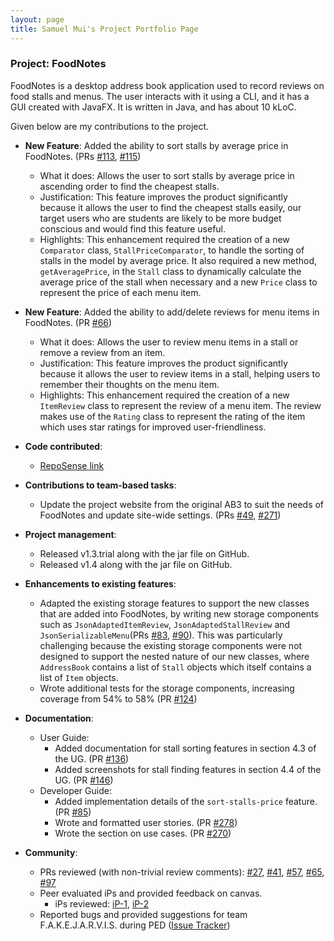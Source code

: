 ```yaml
---
layout: page
title: Samuel Mui's Project Portfolio Page
---
```


### Project: FoodNotes

FoodNotes is a desktop address book application used to record reviews on food stalls and menus. The user interacts with it using a CLI, and it has a GUI created with JavaFX. It is written in Java, and has about 10 kLoC.

Given below are my contributions to the project.

* **New Feature**: Added the ability to sort stalls by average price in FoodNotes. (PRs [#113](https://github.com/AY2324S1-CS2103T-W10-4/tp/pull/113), [#115](https://github.com/AY2324S1-CS2103T-W10-4/tp/pull/115))
    * What it does: Allows the user to sort stalls by average price in ascending order to find the cheapest stalls.
    * Justification: This feature improves the product significantly because it allows the user to find the cheapest stalls easily,
  our target users who are students are likely to be more budget conscious and would find this feature useful.
    * Highlights: This enhancement required the creation of a new `Comparator` class, `StallPriceComparator`,
  to handle the sorting of stalls in the model by average price. It also required a new method, `getAveragePrice`, in the `Stall` class
  to dynamically calculate the average price of the stall when necessary and a new `Price` class to represent the price of each menu item.


* **New Feature**: Added the ability to add/delete reviews for menu items in FoodNotes. (PR [#66](https://github.com/AY2324S1-CS2103T-W10-4/tp/pull/66))
  * What it does: Allows the user to review menu items in a stall or remove a review from an item.
  * Justification: This feature improves the product significantly because it allows the user to review items in a stall,
  helping users to remember their thoughts on the menu item.
  * Highlights: This enhancement required the creation of a new `ItemReview` class to represent the review of a menu item.
  The review makes use of the `Rating` class to represent the rating of the item which uses star ratings for improved
  user-friendliness.


* **Code contributed**:
  * [RepoSense link](https://nus-cs2103-ay2324s1.github.io/tp-dashboard/?search=samuelmui8&sort=groupTitle&sortWithin=title&timeframe=commit&mergegroup=&groupSelect=groupByRepos&breakdown=true&checkedFileTypes=docs~functional-code~test-code&since=2023-09-22&tabOpen=true&tabType=authorship&tabAuthor=samuelmui8&tabRepo=AY2324S1-CS2103T-W10-4%2Ftp%5Bmaster%5D&authorshipIsMergeGroup=false&authorshipFileTypes=docs~functional-code~test-code&authorshipIsBinaryFileTypeChecked=false&authorshipIsIgnoredFilesChecked=false)

* **Contributions to team-based tasks**:
  * Update the project website from the original AB3 to suit the needs of FoodNotes and update site-wide settings. (PRs [#49](https://github.com/AY2324S1-CS2103T-W10-4/tp/pull/49), [#271](https://github.com/AY2324S1-CS2103T-W10-4/tp/pull/271))

<div style="page-break-after: always;"></div>

* **Project management**:
  * Released v1.3.trial along with the jar file on GitHub.
  * Released v1.4 along with the jar file on GitHub.

* **Enhancements to existing features**:
    * Adapted the existing storage features to support the new classes that are added into FoodNotes, by writing new
  storage components such as `JsonAdaptedItemReview`, `JsonAdaptedStallReview` and `JsonSerializableMenu`(PRs [#83](https://github.com/AY2324S1-CS2103T-W10-4/tp/pull/83),  [#90](https://github.com/AY2324S1-CS2103T-W10-4/tp/pull/90)).
  This was particularly challenging because the existing storage components were not designed to support the nested nature of our new classes, where `AddressBook` contains a list of `Stall` objects which itself contains a list of `Item` objects.
    * Wrote additional tests for the storage components, increasing coverage from 54% to 58% (PR [#124](https://github.com/AY2324S1-CS2103T-W10-4/tp/pull/124))

* **Documentation**:
  * User Guide:
      * Added documentation for stall sorting features in section 4.3 of the UG. (PR [#136](https://github.com/AY2324S1-CS2103T-W10-4/tp/pull/136))
      * Added screenshots for stall finding features in section 4.4 of the UG. (PR [#146](https://github.com/AY2324S1-CS2103T-W10-4/tp/pull/146/files))
  * Developer Guide:
    * Added implementation details of the `sort-stalls-price` feature. (PR [#85](https://github.com/AY2324S1-CS2103T-W10-4/tp/pull/85))
    * Wrote and formatted user stories. (PR [#278](https://github.com/AY2324S1-CS2103T-W10-4/tp/pull/278))
    * Wrote the section on use cases. (PR [#270](https://github.com/AY2324S1-CS2103T-W10-4/tp/pull/270))

* **Community**:
  * PRs reviewed (with non-trivial review comments): [#27](https://github.com/AY2324S1-CS2103T-W10-4/tp/pull/27),
  [#41](https://github.com/AY2324S1-CS2103T-W10-4/tp/pull/41), [#57](https://github.com/AY2324S1-CS2103T-W10-4/tp/pull/57),
  [#65](https://github.com/AY2324S1-CS2103T-W10-4/tp/pull/65), [#97](https://github.com/AY2324S1-CS2103T-W10-4/tp/pull/97)
  * Peer evaluated iPs and provided feedback on canvas.
    * iPs reviewed: [iP-1](https://github.com/flexibo/ip), [iP-2](https://github.com/amosting/ip)
  * Reported bugs and provided suggestions for team F.A.K.E.J.A.R.V.I.S. during PED ([Issue Tracker](https://github.com/samuelmui8/ped/issues))
